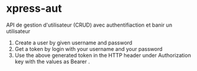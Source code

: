 # xpress-aut
API de gestion d'utilisateur (CRUD) avec authentifiaction et banir un utilisateur
1. Create a user by given username and password
2. Get a token by login with your username and your password
3. Use the above generated token in the HTTP header under Authorization key with the values as Bearer <token>.

